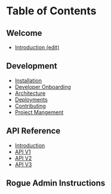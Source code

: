 # Table of Contents

## Welcome
- [Introduction (edit)](/README.md)

## Development
- [Installation](/docs/development/installation.md)
- [Developer Onboarding](/docs/development/developer_onboarding.md)
- [Architecture](/docs/development/architecture.md)
- [Deployments](/docs/development/deployments.md)
- [Contributing](/docs/development/contributing.md)
- [Project Mangement]()

## API Reference
- [Introduction]()
- [API V1]()
- [API V2]()
- [API V3]()

## Rogue Admin Instructions
